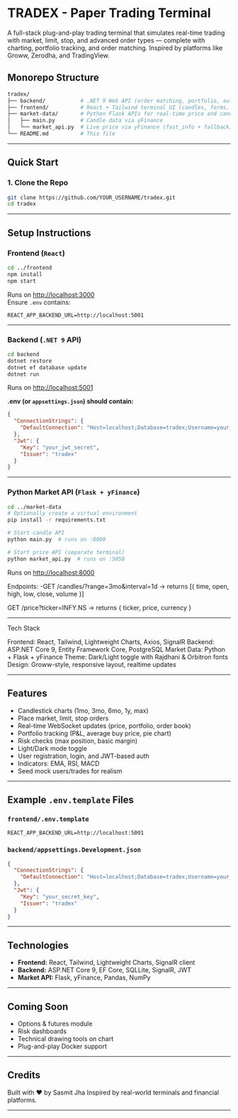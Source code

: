 
# TRADEX - Paper Trading Terminal

A full-stack plug-and-play trading terminal that simulates real-time trading with market, limit, stop, and advanced order types — complete with charting, portfolio tracking, and order matching. Inspired by platforms like Groww, Zerodha, and TradingView.

##  Monorepo Structure

```bash
tradex/
├── backend/           # .NET 9 Web API (order matching, portfolio, auth)
├── frontend/          # React + Tailwind terminal UI (candles, forms, dashboard)
├── market-data/       # Python Flask APIs for real-time price and candle data
│   ├── main.py        # Candle data via yFinance
│   └── market_api.py  # Live price via yFinance (fast_info + fallback)
└── README.md          # This file
```

---

## Quick Start

### 1. Clone the Repo

```bash
git clone https://github.com/YOUR_USERNAME/tradex.git
cd tradex
```

---

## Setup Instructions

### Frontend (`React`)

```bash
cd ../frontend
npm install
npm start
```

Runs on [http://localhost:3000](http://localhost:3000)  
Ensure `.env` contains:

```
REACT_APP_BACKEND_URL=http://localhost:5001
```

---

### Backend (`.NET 9` API)

```bash
cd backend
dotnet restore
dotnet ef database update
dotnet run
```

Runs on [http://localhost:5001](http://localhost:5001)

**.env (or `appsettings.json`) should contain:**

```json
{
  "ConnectionStrings": {
    "DefaultConnection": "Host=localhost;Database=tradex;Username=your_user;Password=your_pass"
  },
  "Jwt": {
    "Key": "your_jwt_secret",
    "Issuer": "tradex"
  }
}
```

---

### Python Market API (`Flask + yFinance`)

```bash
cd ../market-data
# Optionally create a virtual environment
pip install -r requirements.txt

# Start candle API
python main.py  # runs on :8000

# Start price API (separate terminal)
python market_api.py  # runs on :5050

```

Runs on [http://localhost:8000](http://localhost:8000)

Endpoints:
-GET /candles/<ticker>?range=3mo&interval=1d
→ returns [{ time, open, high, low, close, volume }]

GET /price?ticker=INFY.NS
→ returns { ticker, price, currency }

---
Tech Stack

Frontend: React, Tailwind, Lightweight Charts, Axios, SignalR
Backend: ASP.NET Core 9, Entity Framework Core, PostgreSQL
Market Data: Python + Flask + yFinance
Theme: Dark/Light toggle with Rajdhani & Orbitron fonts
Design: Groww-style, responsive layout, realtime updates

---

## Features

-  Candlestick charts (1mo, 3mo, 6mo, 1y, max)
-  Place market, limit, stop orders
-  Real-time WebSocket updates (price, portfolio, order book)
-  Portfolio tracking (P&L, average buy price, pie chart)
-  Risk checks (max position, basic margin)
-  Light/Dark mode toggle
-  User registration, login, and JWT-based auth
-  Indicators: EMA, RSI, MACD
-  Seed mock users/trades for realism

---

##  Example `.env.template` Files

### `frontend/.env.template`
```
REACT_APP_BACKEND_URL=http://localhost:5001
```

### `backend/appsettings.Development.json`
```json
{
  "ConnectionStrings": {
    "DefaultConnection": "Host=localhost;Database=tradex;Username=your_user;Password=your_pass"
  },
  "Jwt": {
    "Key": "your_secret_key",
    "Issuer": "tradex"
  }
}
```

---

## Technologies

- **Frontend:** React, Tailwind, Lightweight Charts, SignalR client
- **Backend:** ASP.NET Core 9, EF Core, SQLLite, SignalR, JWT
- **Market API:** Flask, yFinance, Pandas, NumPy

---

## Coming Soon

-  Options & futures module
-  Risk dashboards
-  Technical drawing tools on chart
-  Plug-and-play Docker support

---

##  Credits

Built with ♥ by Sasmit Jha 
Inspired by real-world terminals and financial platforms.

---


